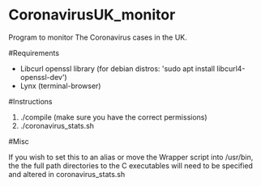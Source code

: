 # CoronavirusUK_monitor
Program to monitor The Coronavirus cases in the UK.

#Requirements
 - Libcurl openssl library (for debian distros: 'sudo apt install libcurl4-openssl-dev')
 - Lynx (terminal-browser)
 
 #Instructions
 1. ./compile (make sure you have the correct permissions)
 2. ./coronavirus_stats.sh
 
 #Misc
 
 If you wish to set this to an alias or move the Wrapper script into /usr/bin, the the full path directories to the C executables
 will need to be specified and altered in coronavirus_stats.sh
